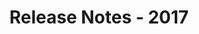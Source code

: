 ---
id: release-notes-2017
url: viewer/java/release-notes-2017
title: Release Notes - 2017
weight: 98
description: ""
keywords: 
productName: GroupDocs.Viewer for Java
hideChildren: False
---